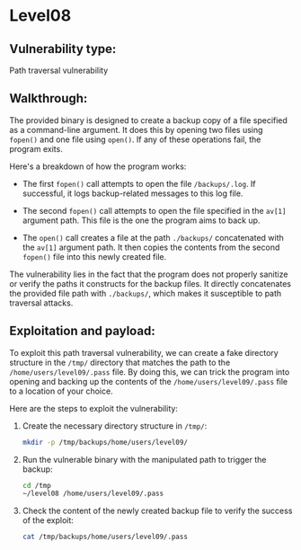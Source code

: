 # Level08

## Vulnerability type:

Path traversal vulnerability

## Walkthrough:

The provided binary is designed to create a backup copy of a file specified as a command-line argument. It does this by opening two files using `fopen()` and one file using `open()`. If any of these operations fail, the program exits.

Here's a breakdown of how the program works:

- The first `fopen()` call attempts to open the file `/backups/.log`. If successful, it logs backup-related messages to this log file.

- The second `fopen()` call attempts to open the file specified in the `av[1]` argument path. This file is the one the program aims to back up.

- The `open()` call creates a file at the path `./backups/` concatenated with the `av[1]` argument path. It then copies the contents from the second `fopen()` file into this newly created file.

The vulnerability lies in the fact that the program does not properly sanitize or verify the paths it constructs for the backup files. It directly concatenates the provided file path with `./backups/`, which makes it susceptible to path traversal attacks.

## Exploitation and payload:

To exploit this path traversal vulnerability, we can create a fake directory structure in the `/tmp/` directory that matches the path to the `/home/users/level09/.pass` file. By doing this, we can trick the program into opening and backing up the contents of the `/home/users/level09/.pass` file to a location of your choice.

Here are the steps to exploit the vulnerability:

1. Create the necessary directory structure in `/tmp/`:

   ```bash
   mkdir -p /tmp/backups/home/users/level09/
   ```

2. Run the vulnerable binary with the manipulated path to trigger the backup:

   ```bash
   cd /tmp
   ~/level08 /home/users/level09/.pass
   ```

3. Check the content of the newly created backup file to verify the success of the exploit:
   ```bash
   cat /tmp/backups/home/users/level09/.pass
   ```
